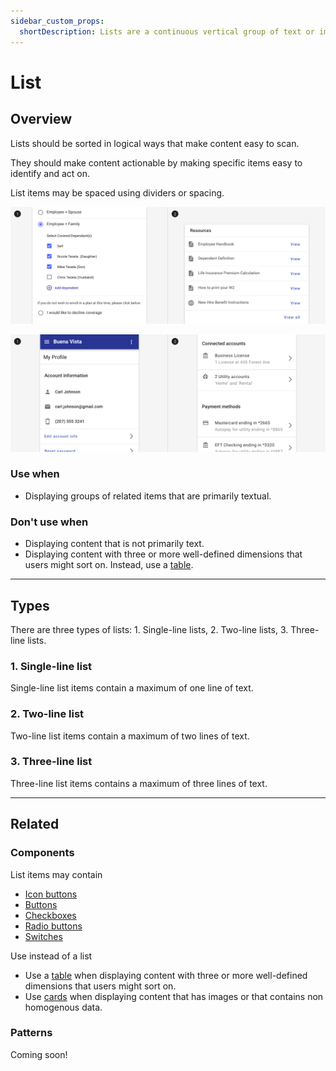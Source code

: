 ```yaml
---
sidebar_custom_props:
  shortDescription: Lists are a continuous vertical group of text or images that may contain primary and supplemental actions.
---
```


# List

<ComponentVisual
  figmaUrl="https://www.figma.com/embed?embed_host=share&url=https%3A%2F%2Fwww.figma.com%2Fproto%2F2JNO1A66XjtOM8JPIn6UgF%2FList%3Fscaling%3Dmin-zoom%26page-id%3D0%253A1%26node-id%3D1%253A790"
  storybookUrl="https://forge.tylerdev.io/main/?path=/story/components-list--default" />

## Overview

Lists should be sorted in logical ways that make content easy to scan.

They should make content actionable by making specific items easy to identify and act on. 

List items may be spaced using dividers or spacing. 

<ImageBlock padded={false} caption="List items may be separated by white space or dividers.">

![Image of a single line list spaced with white space.](./images/list-spacers.png)

</ImageBlock>

<ImageBlock padded={false} caption="1. List items may contain selection controls. <br>2. List items may contain icons and actions.">

![Image of a single line list spaced with white space.](./images/list-types.png)

</ImageBlock>

### Use when 

- Displaying groups of related items that are primarily textual.

### Don't use when 

- Displaying content that is not primarily text.
- Displaying content with three or more well-defined dimensions that users might sort on. Instead, use a [table](/components/table-data/table-data/table).

---

## Types 

There are three types of lists: 1. Single-line lists, 2. Two-line lists, 3. Three-line lists. 

### 1. Single-line list

Single-line list items contain a maximum of one line of text.

### 2. Two-line list

Two-line list items contain a maximum of two lines of text.

### 3. Three-line list

Three-line list items contains a maximum of three lines of text.

---

## Related 

### Components

List items may contain

- [Icon buttons](/components/buttons/icon-button)
- [Buttons](/components/buttons/button)
- [Checkboxes](/components/controls/checkbox)
- [Radio buttons](/components/controls/radio-button)
- [Switches](/components/controls/switch)

Use instead of a list

- Use a [table](/components/table-data/table-data/table) when displaying content with three or more well-defined dimensions that users might sort on.
- Use [cards](/components/cards/card) when displaying content that has images or that contains non homogenous data. 

### Patterns

Coming soon!
